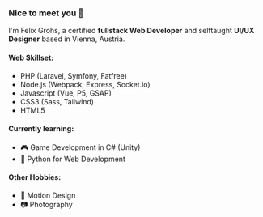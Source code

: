 ### Nice to meet you 👋

I'm Felix Grohs, a certified **fullstack Web Developer** and selftaught **UI/UX Designer** based in Vienna, Austria.

#### Web Skillset:
- PHP (Laravel, Symfony, Fatfree)
- Node.js (Webpack, Express, Socket.io)
- Javascript (Vue, P5, GSAP)
- CSS3 (Sass, Tailwind)
- HTML5

#### Currently learning:
- 🎮 Game Development in C# (Unity)
- 🐍 Python for Web Development

#### Other Hobbies:
- 🎥 Motion Design
- 📷 Photography

<!--
**felixgro/felixgro** is a ✨ _special_ ✨ repository because its `README.md` (this file) appears on your GitHub profile.

Here are some ideas to get you started:

- 🔭 I’m currently working on ...
- 🌱 I’m currently learning ...
- 👯 I’m looking to collaborate on ...
- 🤔 I’m looking for help with ...
- 💬 Ask me about ...
- 📫 How to reach me: ...
- 😄 Pronouns: ...
- ⚡ Fun fact: ...
-->
